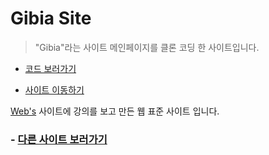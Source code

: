 # Gibia Site

> "Gibia"라는 사이트 메인페이지를 클론 코딩 한 사이트입니다.

- [코드 보러가기]()

- [사이트 이동하기]()

[Web's](https://webzz.tistory.com/) 사이트에 강의를 보고 만든 웹 표준 사이트 입니다.

### - [다른 사이트 보러가기](https://github.com/engus93/engus93.github.io)